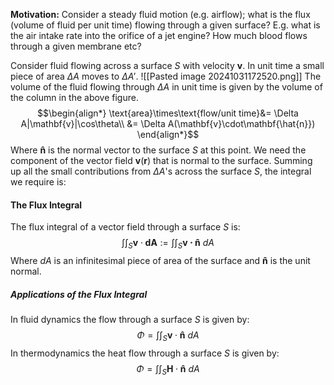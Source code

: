 **Motivation:**
Consider a steady fluid motion (e.g. airflow); what is the flux (volume of fluid per unit time) flowing through a given surface? E.g. what is the air intake rate into the orifice of a jet engine? How much blood flows through a given membrane etc?

Consider fluid flowing across a surface $S$ with velocity $\mathbf{v}$. In unit time a small piece of area $\Delta A$ moves to $\Delta A'$.
![[Pasted image 20241031172520.png]]
The volume of the fluid flowing through $\Delta A$ in unit time is given by the volume of the column in the above figure.
$$\begin{align*}
\text{area}\times\text{flow/unit time}&= \Delta A|\mathbf{v}|\cos\theta\\
&= \Delta A(\mathbf{v}\cdot\mathbf{\hat{n}})
\end{align*}$$
Where $\mathbf{\hat{n}}$ is the normal vector to the surface $S$ at this point. We need the component of the vector field $\mathbf{v}(\mathbf{r})$ that is normal to the surface.
Summing up all the small contributions from $\Delta A$'s across the surface $S$, the integral we require is:
#### The Flux Integral
The flux integral of a vector field through a surface $S$ is:
$$\int\int_{S}\mathbf{v}\cdot \mathbf{dA}:=\int\int_{S}\mathbf{v\cdot \hat{n}}~dA$$
Where $dA$ is an infinitesimal piece of area of the surface and $\mathbf{\hat{n}}$ is the unit normal.
##### Applications of the Flux Integral
In fluid dynamics the flow through a surface $S$ is given by:
$$\Phi=\int\int_{S}\mathbf{v}\cdot\mathbf{\hat{n}}~dA$$
In thermodynamics the heat flow through a surface $S$ is given by:
$$\Phi=\int\int_{S}\mathbf{H}\cdot\mathbf{\hat{n}} ~dA$$
